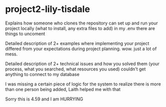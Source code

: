 # project2-lily-tisdale

Explains how someone who clones the repository can set up and run your project locally (what to install, any extra files to add)
in my .env there are things to uncoment

Detailed description of 2+ examples where implementing your project differed from your expectations during project planning.
wow. just a lot of mess.

Detailed description of 2+ technical issues and how you solved them (your process, what you searched, what resources you used)
couldn't get anything to connect to my database

I was missing a certain piece of logic for the system to realize there is more than one person being added, Laith helped me with that

Sorry this is 4.59 and I am HURRYING

